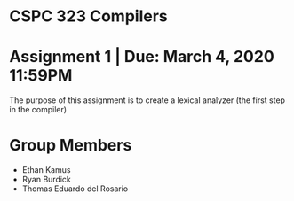 # CSPC 323 Compilers
# Assignment 1 | Due: March 4, 2020 11:59PM

The purpose of this assignment is to create a lexical analyzer (the first step in the compiler)

# Group Members
* Ethan Kamus
* Ryan Burdick
* Thomas Eduardo del Rosario
